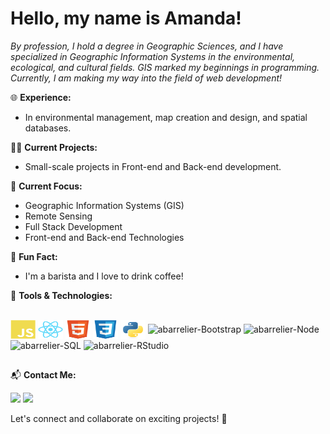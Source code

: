 
 # Hello, my name is Amanda!

_By profession, I hold a degree in Geographic Sciences, and I have specialized in Geographic Information Systems in the environmental, ecological, and cultural fields. GIS marked my beginnings in programming. Currently, I am making my way into the field of web development!_

🌐 **Experience:**
- In environmental management, map creation and design, and spatial databases.

👨‍💻 **Current Projects:**
- Small-scale projects in Front-end and Back-end development.

🚀 **Current Focus:**
- Geographic Information Systems (GIS)
- Remote Sensing
- Full Stack Development
- Front-end and Back-end Technologies

🌿 **Fun Fact:**
- I'm a barista and I love to drink coffee!

🔧 **Tools & Technologies:**
<div style="display: inline_block; margin-bottom: 10px;"><br>
  <img align="center" alt="abarrelier-Js" height="30" width="40" src="https://raw.githubusercontent.com/devicons/devicon/master/icons/javascript/javascript-plain.svg">
  <img align="center" alt="abarrelier-React" height="30" width="40" src="https://raw.githubusercontent.com/devicons/devicon/master/icons/react/react-original.svg">
  <img align="center" alt="abarrelier-HTML" height="30" width="40" src="https://raw.githubusercontent.com/devicons/devicon/master/icons/html5/html5-original.svg">
  <img align="center" alt="abarrelier-CSS" height="30" width="40" src="https://raw.githubusercontent.com/devicons/devicon/master/icons/css3/css3-original.svg">
  <img align="center" alt="abarrelier-Python" height="30" width="40" src="https://raw.githubusercontent.com/devicons/devicon/master/icons/python/python-original.svg">
  <img align="center" alt="abarrelier-Bootstrap" height="30" width="40" src="https://cdn.jsdelivr.net/gh/devicons/devicon/icons/bootstrap/bootstrap-original.svg">
  <img align="center" alt="abarrelier-Node" height="30" width="40" src="https://cdn.jsdelivr.net/gh/devicons/devicon/icons/nodejs/nodejs-original.svg">
  <img align="center" alt="abarrelier-SQL" height="30" width="40" src="https://cdn.jsdelivr.net/gh/devicons/devicon/icons/postgresql/postgresql-original.svg">
  <img align="center" alt="abarrelier-RStudio" height="30" width="40" src="https://cdn.jsdelivr.net/gh/devicons/devicon/icons/rstudio/rstudio-original.svg">
</div>

##
📬 **Contact Me:**
<div> 
  <a href="mailto:abarrelier.bg@gmail.com"><img src="https://img.shields.io/badge/-Gmail-%23333?style=for-the-badge&logo=gmail&logoColor=white" target="_blank" height="30"></a>
  <a href="https://www.linkedin.com/in/amanda-bogantes-barrelier-a827b7221/?originalSubdomain=cr" target="_blank"><img src="https://img.shields.io/badge/-LinkedIn-%230077B5?style=for-the-badge&logo=linkedin&logoColor=white" target="_blank" height="30"></a> 
</div>

Let's connect and collaborate on exciting projects! 🌟


